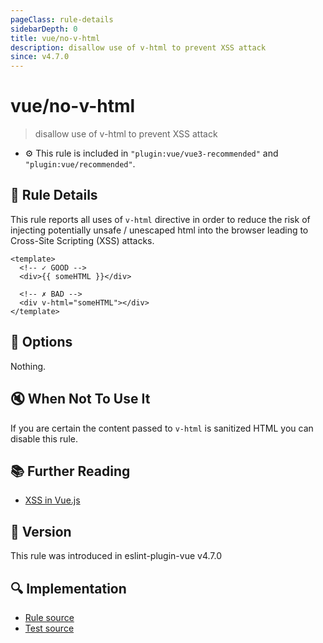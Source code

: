 ```yaml
---
pageClass: rule-details
sidebarDepth: 0
title: vue/no-v-html
description: disallow use of v-html to prevent XSS attack
since: v4.7.0
---
```


# vue/no-v-html

> disallow use of v-html to prevent XSS attack

- :gear: This rule is included in `"plugin:vue/vue3-recommended"` and `"plugin:vue/recommended"`.

## :book: Rule Details

This rule reports all uses of `v-html` directive in order to reduce the risk of injecting potentially unsafe / unescaped html into the browser leading to Cross-Site Scripting (XSS) attacks.

<eslint-code-block :rules="{'vue/no-v-html': ['error']}">

```vue
<template>
  <!-- ✓ GOOD -->
  <div>{{ someHTML }}</div>

  <!-- ✗ BAD -->
  <div v-html="someHTML"></div>
</template>
```

</eslint-code-block>

## :wrench: Options

Nothing.

## :mute: When Not To Use It

If you are certain the content passed to `v-html` is sanitized HTML you can disable this rule.

## :books: Further Reading

- [XSS in Vue.js](https://blog.sqreen.io/xss-in-vue-js/)

## :rocket: Version

This rule was introduced in eslint-plugin-vue v4.7.0

## :mag: Implementation

- [Rule source](https://github.com/vuejs/eslint-plugin-vue/blob/master/lib/rules/no-v-html.js)
- [Test source](https://github.com/vuejs/eslint-plugin-vue/blob/master/tests/lib/rules/no-v-html.js)
